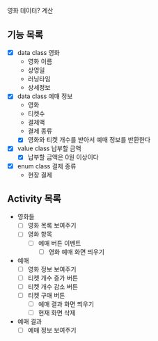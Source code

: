 ## 
영화 데이터?
계산

## 기능 목록
- [x] data class 영화
  - 영화 이름
  - 상영일
  - 러닝타임
  - 상세정보
- [x] data class 예매 정보
  - 영화
  - 티켓수
  - 결제액
  - 결제 종류
  - [x] 영화와 티켓 개수를 받아서 예매 정보를 반환한다
- [x] value class 납부할 금액
  - [x] 납부할 금액은 0원 이상이다
- [x] enum class 결제 종류
  - 현장 결제

## Activity 목록
- 영화들
  - [ ] 영화 목록 보여주기
  - [ ] 영화 항목
    - [ ] 예매 버튼 이벤트
      - [ ] 영화 예매 화면 띄우기
- 예매
  - [ ] 영화 정보 보여주기
  - [ ] 티켓 개수 증가 버튼
  - [ ] 티켓 개수 감소 버튼
  - [ ] 티켓 구매 버튼
    - [ ] 예매 결과 화면 띄우기
    - [ ] 현재 화면 삭제

- 예매 결과
  - [ ] 예매 정보 보여주기